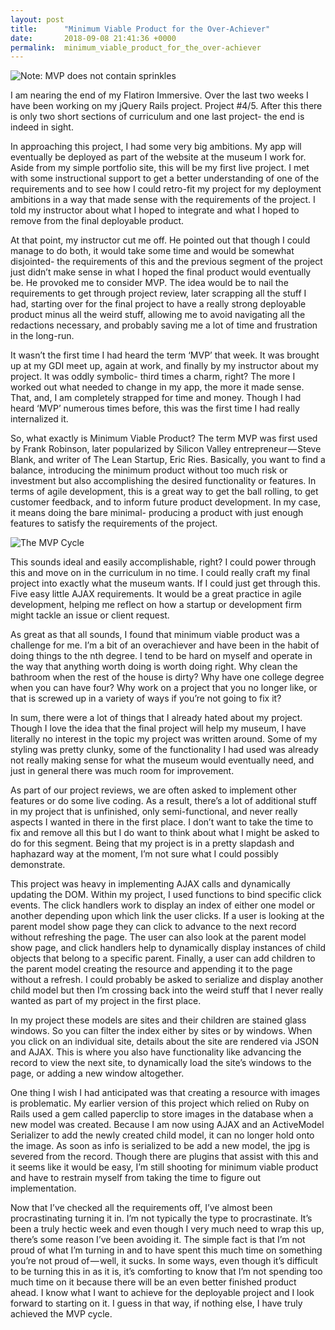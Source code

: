 ```yaml
---
layout: post
title:      "Minimum Viable Product for the Over-Achiever"
date:       2018-09-08 21:41:36 +0000
permalink:  minimum_viable_product_for_the_over-achiever
---
```


![Note: MVP does not contain sprinkles](https://imgur.com/U1ofE1G.jpg)

I am nearing the end of my Flatiron Immersive. Over the last two weeks I have been working on my jQuery Rails project. Project #4/5. After this there is only two short sections of curriculum and one last project- the end is indeed in sight.

In approaching this project, I had some very big ambitions. My app will eventually be deployed as part of the website at the museum I work for. Aside from my simple portfolio site, this will be my first live project. I met with some instructional support to get a better understanding of one of the requirements and to see how I could retro-fit my project for my deployment ambitions in a way that made sense with the requirements of the project. I told my instructor about what I hoped to integrate and what I hoped to remove from the final deployable product.

At that point, my instructor cut me off. He pointed out that though I could manage to do both, it would take some time and would be somewhat disjointed- the requirements of this and the previous segment of the project just didn’t make sense in what I hoped the final product would eventually be. He provoked me to consider MVP. The idea would be to nail the requirements to get through project review, later scrapping all the stuff I had, starting over for the final project to have a really strong deployable product minus all the weird stuff, allowing me to avoid navigating all the redactions necessary, and probably saving me a lot of time and frustration in the long-run.

It wasn’t the first time I had heard the term ‘MVP’ that week. It was brought up at my GDI meet up, again at work, and finally by my instructor about my project. It was oddly symbolic- third times a charm, right? The more I worked out what needed to change in my app, the more it made sense. That, and, I am completely strapped for time and money. Though I had heard ‘MVP’ numerous times before, this was the first time I had really internalized it.

So, what exactly is Minimum Viable Product? The term MVP was first used by Frank Robinson, later popularized by Silicon Valley entrepreneur — Steve Blank, and writer of The Lean Startup, Eric Ries. Basically, you want to find a balance, introducing the minimum product without too much risk or investment but also accomplishing the desired functionality or features. In terms of agile development, this is a great way to get the ball rolling, to get customer feedback, and to inform future product development. In my case, it means doing the bare minimal- producing a product with just enough features to satisfy the requirements of the project.

![The MVP Cycle](https://imgur.com/3hBAVPj.jpg)

This sounds ideal and easily accomplishable, right? I could power through this and move on in the curriculum in no time. I could really craft my final project into exactly what the museum wants. If I could just get through this. Five easy little AJAX requirements. It would be a great practice in agile development, helping me reflect on how a startup or development firm might tackle an issue or client request.

As great as that all sounds, I found that minimum viable product was a challenge for me. I’m a bit of an overachiever and have been in the habit of doing things to the nth degree. I tend to be hard on myself and operate in the way that anything worth doing is worth doing right. Why clean the bathroom when the rest of the house is dirty? Why have one college degree when you can have four? Why work on a project that you no longer like, or that is screwed up in a variety of ways if you’re not going to fix it?

In sum, there were a lot of things that I already hated about my project. Though I love the idea that the final project will help my museum, I have literally no interest in the topic my project was written around. Some of my styling was pretty clunky, some of the functionality I had used was already not really making sense for what the museum would eventually need, and just in general there was much room for improvement.

As part of our project reviews, we are often asked to implement other features or do some live coding. As a result, there’s a lot of additional stuff in my project that is unfinished, only semi-functional, and never really aspects I wanted in there in the first place. I don’t want to take the time to fix and remove all this but I do want to think about what I might be asked to do for this segment. Being that my project is in a pretty slapdash and haphazard way at the moment, I’m not sure what I could possibly demonstrate.

This project was heavy in implementing AJAX calls and dynamically updating the DOM. Within my project, I used functions to bind specific click events. The click handlers work to display an index of either one model or another depending upon which link the user clicks. If a user is looking at the parent model show page they can click to advance to the next record without refreshing the page. The user can also look at the parent model show page, and click handlers help to dynamically display instances of child objects that belong to a specific parent. Finally, a user can add children to the parent model creating the resource and appending it to the page without a refresh. I could probably be asked to serialize and display another child model but then I’m crossing back into the weird stuff that I never really wanted as part of my project in the first place.

In my project these models are sites and their children are stained glass windows. So you can filter the index either by sites or by windows. When you click on an individual site, details about the site are rendered via JSON and AJAX. This is where you also have functionality like advancing the record to view the next site, to dynamically load the site’s windows to the page, or adding a new window altogether.

One thing I wish I had anticipated was that creating a resource with images is problematic. My earlier version of this project which relied on Ruby on Rails used a gem called paperclip to store images in the database when a new model was created. Because I am now using AJAX and an ActiveModel Serializer to add the newly created child model, it can no longer hold onto the image. As soon as info is serialized to be add a new model, the jpg is severed from the record. Though there are plugins that assist with this and it seems like it would be easy, I’m still shooting for minimum viable product and have to restrain myself from taking the time to figure out implementation.

Now that I’ve checked all the requirements off, I’ve almost been procrastinating turning it in. I’m not typically the type to procrastinate. It’s been a truly hectic week and even though I very much need to wrap this up, there’s some reason I’ve been avoiding it. The simple fact is that I’m not proud of what I’m turning in and to have spent this much time on something you’re not proud of — well, it sucks. In some ways, even though it’s difficult to be turning this in as it is, it’s comforting to know that I’m not spending too much time on it because there will be an even better finished product ahead. I know what I want to achieve for the deployable project and I look forward to starting on it. I guess in that way, if nothing else, I have truly achieved the MVP cycle.
